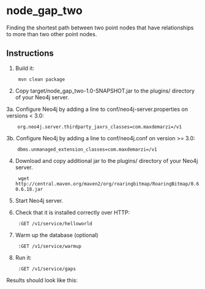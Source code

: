 # node_gap_two

Finding the shortest path between two point nodes that have relationships to more than two other point nodes.

Instructions
------------

1. Build it:

        mvn clean package

2. Copy target/node_gap_two-1.0-SNAPSHOT.jar to the plugins/ directory of your Neo4j server.

3a. Configure Neo4j by adding a line to conf/neo4j-server.properties on versions < 3.0:

        org.neo4j.server.thirdparty_jaxrs_classes=com.maxdemarzi=/v1

3b. Configure Neo4j by adding a line to conf/neo4j.conf on version >= 3.0:

        dbms.unmanaged_extension_classes=com.maxdemarzi=/v1


4. Download and copy additional jar to the plugins/ directory of your Neo4j server.

        wget http://central.maven.org/maven2/org/roaringbitmap/RoaringBitmap/0.6.18/RoaringBitmap-0.6.18.jar

5. Start Neo4j server.

6. Check that it is installed correctly over HTTP:

        :GET /v1/service/helloworld

7. Warm up the database (optional)

        :GET /v1/service/warmup

8. Run it:

        :GET /v1/service/gaps

Results should look like this: